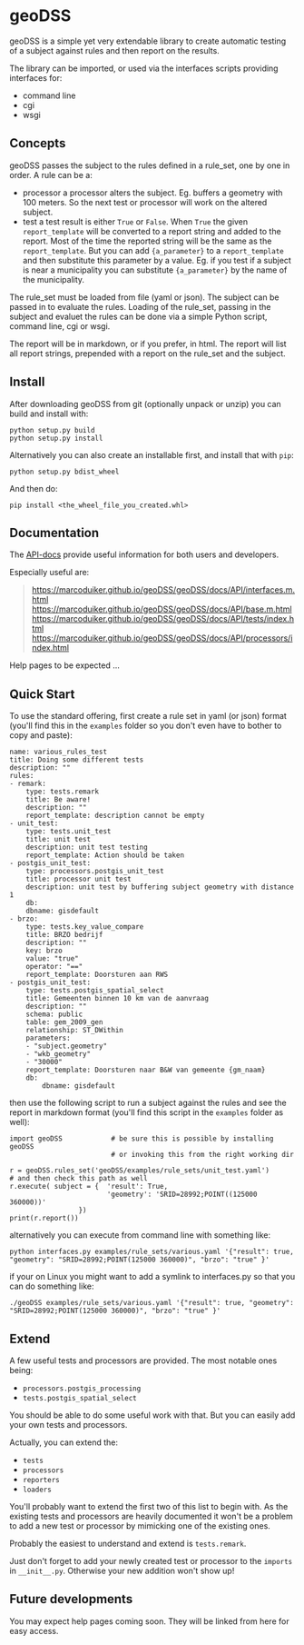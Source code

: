 geoDSS
======

geoDSS is a simple yet very extendable library to create automatic testing of a subject against rules and then report on the results.

The library can be imported, or used via the interfaces scripts providing interfaces for:

- command line
- cgi
- wsgi


Concepts
--------

geoDSS passes the subject to the rules defined in a rule_set, one by one in order. A rule can be a:

- processor
  a processor alters the subject. Eg. buffers a geometry with 100 meters. So the next test or processor will work on the altered subject.
- test
  a test result is either `True` or `False`. When `True` the given `report_template` will be converted to a report string and added to the report. 
  Most   of the time the reported string will be the same as the `report_template`. But you can add `{a_parameter}` to a `report_template` and then substitute this parameter by a value. Eg. if you test if a subject is near a municipality you can substitute `{a_parameter}` by the name of the municipality.

The rule_set must be loaded from file (yaml or json). The subject can be passed in to evaluate the rules. Loading of the rule_set, passing in the subject and evaluet the rules can be done via a simple Python script, command line, cgi or wsgi.
  
The report will be in markdown, or if you prefer, in html. The report will list all report strings, prepended with a report on the rule_set and the subject.


Install
-------

After downloading geoDSS from git (optionally unpack or unzip) you can build and install with:

	python setup.py build
	python setup.py install
	
Alternatively you can also create an installable first, and install that with `pip`:

	python setup.py bdist_wheel
	
And then do:

	pip install <the_wheel_file_you_created.whl>
	
Documentation
-------------

The [API-docs](https://marcoduiker.github.io/geoDSS/geoDSS/docs/API/index.html) provide useful information for both users and developers.

Especially useful are:
>https://marcoduiker.github.io/geoDSS/geoDSS/docs/API/interfaces.m.html
>https://marcoduiker.github.io/geoDSS/geoDSS/docs/API/base.m.html
>https://marcoduiker.github.io/geoDSS/geoDSS/docs/API/tests/index.html
>https://marcoduiker.github.io/geoDSS/geoDSS/docs/API/processors/index.html

Help pages to be expected ...
	

Quick Start
-----------

To use the standard offering, first create a rule set in yaml (or json) format (you'll find this in the `examples` folder so you don't even have to bother to copy and paste):

	name: various_rules_test
	title: Doing some different tests
	description: ""
	rules:
	- remark:
	    type: tests.remark
	    title: Be aware!
	    description: ""
	    report_template: description cannot be empty
	- unit_test:
	    type: tests.unit_test
	    title: unit test
	    description: unit test testing
	    report_template: Action should be taken
	- postgis_unit_test:
	    type: processors.postgis_unit_test
	    title: processor unit test
	    description: unit test by buffering subject geometry with distance 1
	    db:
		dbname: gisdefault
	- brzo:
	    type: tests.key_value_compare
	    title: BRZO bedrijf
	    description: ""
	    key: brzo
	    value: "true"
	    operator: "=="
	    report_template: Doorsturen aan RWS
	- postgis_unit_test:
	    type: tests.postgis_spatial_select
	    title: Gemeenten binnen 10 km van de aanvraag
	    description: ""
	    schema: public
	    table: gem_2009_gen
	    relationship: ST_DWithin
	    parameters: 
	    - "subject.geometry"
	    - "wkb_geometry"
	    - "30000"
	    report_template: Doorsturen naar B&W van gemeente {gm_naam}
	    db:
			dbname: gisdefault
			
then use the following script to run a subject against the rules and see the report in markdown format (you'll find this script in the `examples` folder as well):

	import geoDSS            # be sure this is possible by installing geoDSS 
		                     # or invoking this from the right working dir

	r = geoDSS.rules_set('geoDSS/examples/rule_sets/unit_test.yaml')        # and then check this path as well
	r.execute( subject = {  'result': True,
		                    'geometry': 'SRID=28992;POINT((125000 360000))'
		             })
	print(r.report())
	
alternatively you can execute from command line with something like:

	python interfaces.py examples/rule_sets/various.yaml '{"result": true, "geometry": "SRID=28992;POINT(125000 360000)", "brzo": "true" }'
	
if your on Linux you might want to add a symlink to interfaces.py so that you can do something like:

	./geoDSS examples/rule_sets/various.yaml '{"result": true, "geometry": "SRID=28992;POINT(125000 360000)", "brzo": "true" }'
	
	

	
Extend
------

A few useful tests and processors are provided. The most notable ones being:

- `processors.postgis_processing`
- `tests.postgis_spatial_select`

You should be able to do some useful work with that. But you can easily add your own tests and processors.


Actually, you can extend the:
 
- `tests`
- `processors`
- `reporters` 
- `loaders`

You'll probably want to extend the first two of this list to begin with. As the existing tests and processors are heavily documented it won't be a problem to add a new test or processor by mimicking one of the existing ones.

Probably the easiest to understand and extend is `tests.remark`.

Just don't forget to add your newly created test or processor to the `imports` in `__init__.py`. Otherwise your new addition won't show up!

Future developments
-------------------

You may expect help pages coming soon. They will be linked from here for easy access.